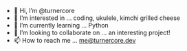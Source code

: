 - 👋 Hi, I’m @turnercore
- 👀 I’m interested in ... coding, ukulele, kimchi grilled cheese
- 🌱 I’m currently learning ... Python
- 💞️ I’m looking to collaborate on ... an interesting project!
- 📫 How to reach me ... me@turnercore.dev
<!---
themonstersarecoding/themonstersarecoding is a ✨ special ✨ repository because its `README.md` (this file) appears on your GitHub profile.
You can click the Preview link to take a look at your changes.
--->
